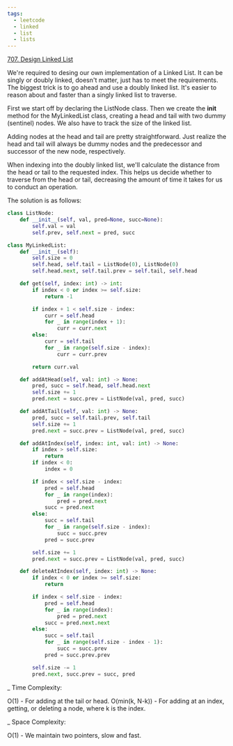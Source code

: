 ```yaml
---
tags:
  - leetcode
  - linked
  - list
  - lists
---
```


<a href="https://leetcode.com/problems/design-linked-list/">707. Design Linked
List</a>

We're required to desing our own implementation of a Linked List. It can be
singly or doubly linked, doesn't matter, just has to meet the requirements. The
biggest trick is to go ahead and use a doubly linked list. It's easier to reason
about and faster than a singly linked list to traverse.

First we start off by declaring the ListNode class. Then we create the **init**
method for the MyLinkedList class, creating a head and tail with two dummy
(sentinel) nodes. We also have to track the size of the linked list.

Adding nodes at the head and tail are pretty straightforward. Just realize the
head and tail will always be dummy nodes and the predecessor and successor of
the new node, respectively.

When indexing into the doubly linked list, we'll calculate the distance from the
head or tail to the requested index. This helps us decide whether to traverse
from the head or tail, decreasing the amount of time it takes for us to conduct
an operation.

The solution is as follows:

```python
class ListNode:
    def __init__(self, val, pred=None, succ=None):
        self.val = val
        self.prev, self.next = pred, succ

class MyLinkedList:
    def __init__(self):
        self.size = 0
        self.head, self.tail = ListNode(0), ListNode(0)
        self.head.next, self.tail.prev = self.tail, self.head

    def get(self, index: int) -> int:
        if index < 0 or index >= self.size:
            return -1

        if index + 1 < self.size - index:
            curr = self.head
            for _ in range(index + 1):
                curr = curr.next
        else:
            curr = self.tail
            for _ in range(self.size - index):
                curr = curr.prev

        return curr.val

    def addAtHead(self, val: int) -> None:
        pred, succ = self.head, self.head.next
        self.size += 1
        pred.next = succ.prev = ListNode(val, pred, succ)

    def addAtTail(self, val: int) -> None:
        pred, succ = self.tail.prev, self.tail
        self.size += 1
        pred.next = succ.prev = ListNode(val, pred, succ)

    def addAtIndex(self, index: int, val: int) -> None:
        if index > self.size:
            return
        if index < 0:
            index = 0

        if index < self.size - index:
            pred = self.head
            for _ in range(index):
                pred = pred.next
            succ = pred.next
        else:
            succ = self.tail
            for _ in range(self.size - index):
                succ = succ.prev
            pred = succ.prev

        self.size += 1
        pred.next = succ.prev = ListNode(val, pred, succ)

    def deleteAtIndex(self, index: int) -> None:
        if index < 0 or index >= self.size:
            return

        if index < self.size - index:
            pred = self.head
            for _ in range(index):
                pred = pred.next
            succ = pred.next.next
        else:
            succ = self.tail
            for _ in range(self.size - index - 1):
                succ = succ.prev
            pred = succ.prev.prev

        self.size -= 1
        pred.next, succ.prev = succ, pred
```

\_ Time Complexity:

O(1) - For adding at the tail or head. O(min(k, N-k)) - For adding at an index,
getting, or deleting a node, where k is the index.

\_ Space Complexity:

O(1) - We maintain two pointers, slow and fast.
